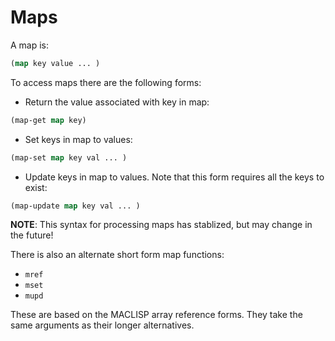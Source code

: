 # Maps

A map is:

```lisp
(map key value ... )
```

To access maps there are the following forms:

* Return the value associated with key in map:
```lisp
(map-get map key)
```
* Set keys in map to values:
```lisp
(map-set map key val ... )
```
* Update keys in map to values. Note that this form requires all the keys
  to exist:
```lisp
(map-update map key val ... )
```

**NOTE**: This syntax for processing maps has stablized, but may change in
the future!

There is also an alternate short form map functions:
 * ``mref``
 * ``mset``
 * ``mupd``

These are based on the MACLISP array reference forms. They take the same 
arguments as their longer alternatives.
